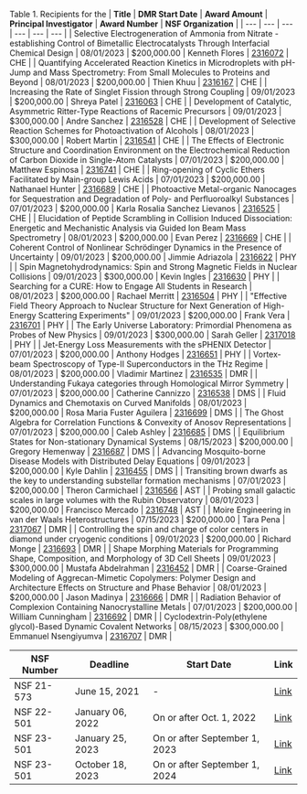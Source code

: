 Table 1. Recipients for the 
| **Title** | **DMR Start Date** | **Award Amount** | **Principal Investigator** | **Award Number** | **NSF Organization** |
| --- | --- | --- | --- | --- | --- |
| Selective Electrogeneration of Ammonia from Nitrate - establishing Control of Bimetallic Electrocatalysts Through Interfacial Chemical Design | 08/01/2023 | $200,000.00 | Kenneth Flores | [2316072](https://www.nsf.gov/awardsearch/showAward?AWD_ID=2316525) | CHE |
| Quantifying Accelerated Reaction Kinetics in Microdroplets with pH-Jump and Mass Spectrometry: From Small Molecules to Proteins and Beyond | 08/01/2023 | $200,000.00 | Thien Khuu | [2316167](https://www.nsf.gov/awardsearch/showAward?AWD_ID=2316167) | CHE |
| Increasing the Rate of Singlet Fission through Strong Coupling | 09/01/2023 | $200,000.00 | Shreya Patel | [2316063](https://www.nsf.gov/awardsearch/showAward?AWD_ID=2316063) | CHE |
| Development of Catalytic, Asymmetric Ritter-Type Reactions of Racemic Precursors | 09/01/2023 | $300,000.00 | Andre Sanchez | [2316528](https://www.nsf.gov/awardsearch/showAward?AWD_ID=2316528) | CHE |
| Development of Selective Reaction Schemes for Photoactivation of Alcohols | 08/01/2023 | $300,000.00 | Robert Martin | [2316541](https://www.nsf.gov/awardsearch/showAward?AWD_ID=2316541) | CHE |
| The Effects of Electronic Structure and Coordination Environment on the Electrochemical Reduction of Carbon Dioxide in Single-Atom Catalysts | 07/01/2023 | $200,000.00 | Matthew Espinosa | [2316741](https://www.nsf.gov/awardsearch/showAward?AWD_ID=2316741) | CHE |
| Ring-opening of Cyclic Ethers Facilitated by Main-group Lewis Acids | 07/01/2023 | $200,000.00 | Nathanael Hunter | [2316689](https://www.nsf.gov/awardsearch/showAward?AWD_ID=2316689) | CHE |
| Photoactive Metal-organic Nanocages for Sequestration and Degradation of Poly- and Perfluoroalkyl Substances | 07/01/2023 | $200,000.00 | Karla Rosalia Sanchez Lievanos | [2316525](https://www.nsf.gov/awardsearch/showAward?AWD_ID=2316525) | CHE |
| Elucidation of Peptide Scrambling in Collision Induced Dissociation: Energetic and Mechanistic Analysis via Guided Ion Beam Mass Spectrometry | 08/01/2023 | $200,000.00 | Evan Perez | [2316669](https://www.nsf.gov/awardsearch/showAward?AWD_ID=2316669) | CHE |
| Coherent Control of Nonlinear Schrödinger Dynamics in the Presence of Uncertainty | 09/01/2023 | $200,000.00 | Jimmie Adriazola | [2316622](https://www.nsf.gov/awardsearch/showAward?AWD_ID=2316622) | PHY |
| Spin Magnetohydrodynamics: Spin and Strong Magnetic Fields in Nuclear Collisions | 09/01/2023 | $300,000.00 | Kevin Ingles | [2316630](https://www.nsf.gov/awardsearch/showAward?AWD_ID=2316630) | PHY |
| Searching for a CURE: How to Engage All Students in Research | 08/01/2023 | $200,000.00 | Rachael Merritt | [2316504](https://www.nsf.gov/awardsearch/showAward?AWD_ID=2316504) | PHY |
| "Effective Field Theory Approach to Nuclear Structure for Next Generation of High-Energy Scattering Experiments" | 09/01/2023 | $200,000.00 | Frank Vera | [2316701](https://www.nsf.gov/awardsearch/showAward?AWD_ID=2316701) | PHY |
| The Early Universe Laboratory: Primordial Phenomena as Probes of New Physics | 09/01/2023 | $300,000.00 | Sarah Geller | [2317018](https://www.nsf.gov/awardsearch/showAward?AWD_ID=2317018) | PHY |
| Jet-Energy Loss Measurements with the sPHENIX Detector | 07/01/2023 | $200,000.00 | Anthony Hodges | [2316651](https://www.nsf.gov/awardsearch/showAward?AWD_ID=2316651) | PHY |
| Vortex-beam Spectroscopy of Type-II Superconductors in the THz Regime | 08/01/2023 | $200,000.00 | Vladimir Martinez | [2316535](https://www.nsf.gov/awardsearch/showAward?AWD_ID=2316535) | DMR |
| Understanding Fukaya categories through Homological Mirror Symmetry | 07/01/2023 | $200,000.00 | Catherine Cannizzo | [2316538](https://www.nsf.gov/awardsearch/showAward?AWD_ID=2316538) | DMS |
| Fluid Dynamics and Chemotaxis on Curved Manifolds | 08/01/2023 | $200,000.00 | Rosa Maria Fuster Aguilera | [2316699](https://www.nsf.gov/awardsearch/showAward?AWD_ID=2316699) | DMS |
| The Ghost Algebra for Correlation Functions & Convexity of Anosov Representations | 07/01/2023 | $200,000.00 | Caleb Ashley | [2316685](https://www.nsf.gov/awardsearch/showAward?AWD_ID=2316685) | DMS |
| Equilibrium States for Non-stationary Dynamical Systems | 08/15/2023 | $200,000.00 | Gregory Hemenway | [2316687](https://www.nsf.gov/awardsearch/showAward?AWD_ID=2316687) | DMS |
| Advancing Mosquito-borne Disease Models with Distributed Delay Equations | 09/01/2023 | $200,000.00 | Kyle Dahlin | [2316455](https://www.nsf.gov/awardsearch/showAward?AWD_ID=2316455) | DMS |
| Transiting brown dwarfs as the key to understanding substellar formation mechanisms | 07/01/2023 | $200,000.00 | Theron Carmichael | [2316566](https://www.nsf.gov/awardsearch/showAward?AWD_ID=2316566) | AST |
| Probing small galactic scales in large volumes with the Rubin Observatory | 08/01/2023 | $200,000.00 | Francisco Mercado | [2316748](https://www.nsf.gov/awardsearch/showAward?AWD_ID=2316748) | AST |
| Moire Engineering in van der Waals Heterostructures | 07/15/2023 | $200,000.00 | Tara Pena | [2317067](https://www.nsf.gov/awardsearch/showAward?AWD_ID=2317067) | DMR |
| Controlling the spin and charge of color centers in diamond under cryogenic conditions | 09/01/2023 | $200,000.00 | Richard Monge | [2316693](https://www.nsf.gov/awardsearch/showAward?AWD_ID=2316693) | DMR |
| Shape Morphing Materials for Programming Shape, Composition, and Morphology of 3D Cell Sheets | 09/01/2023 | $300,000.00 | Mustafa Abdelrahman | [2316452](https://www.nsf.gov/awardsearch/showAward?AWD_ID=2316452) | DMR |
| Coarse-Grained Modeling of Aggrecan-Mimetic Copolymers: Polymer Design and Architecture Effects on Structure and Phase Behavior | 08/01/2023 | $200,000.00 | Jason Madinya | [2316666](https://www.nsf.gov/awardsearch/showAward?AWD_ID=2316666) | DMR |
| Radiation Behavior of Complexion Containing Nanocrystalline Metals | 07/01/2023 | $200,000.00 | William Cunningham | [2316692](https://www.nsf.gov/awardsearch/showAward?AWD_ID=2316692) | DMR |
| Cyclodextrin-Poly(ethylene glycol)-Based Dynamic Covalent Networks | 08/15/2023 | $300,000.00 | Emmanuel Nsengiyumva | [2316707](https://www.nsf.gov/awardsearch/showAward?AWD_ID=2316707) | DMR |

| **NSF Number** | **Deadline** | **Start Date** | **Link** |
| --- | --- | --- | --- |
| NSF 21-573 | June 15, 2021 | - | [Link](https://www.nsf.gov/pubs/2021/nsf21573/nsf21573.htm) |
| NSF 22-501 | January 06, 2022 | On or after Oct. 1, 2022 | [Link](https://www.nsf.gov/pubs/2022/nsf22501/nsf22501.htm) |
| NSF 23-501 | January 25, 2023 | On or after September 1, 2023 | [Link](https://www.nsf.gov/pubs/2023/nsf23501/nsf23501.htm) |
| NSF 23-501 | October 18, 2023 | On or after September 1, 2024 | [Link](https://www.nsf.gov/pubs/2023/nsf23501/nsf23501.htm) |
